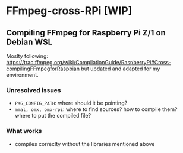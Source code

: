 # FFmpeg-cross-RPi [WIP]
## Compiling FFmpeg for Raspberry Pi Z/1 on Debian WSL
Moslty following: https://trac.ffmpeg.org/wiki/CompilationGuide/RaspberryPi#Cross-compilingFFmpegforRaspbian  but updated and adapted for my environment.
### Unresolved issues 
 - `PKG_CONFIG_PATH`: where should it be pointing?
 - `mmal, omx, omx-rpi`: where to find sources? how to compile them? where to put the compiled file?
 
### What works
 - compiles correclty without the libraries mentioned above
